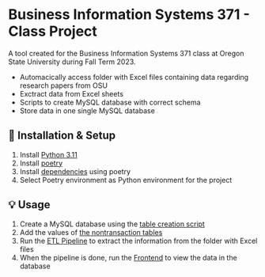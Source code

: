 <!--
SPDX-FileCopyrightText: 2024 Ben Burkert

SPDX-License-Identifier: MIT
-->

# Business Information Systems 371 - Class Project

A tool created for the Business Information Systems 371 class at Oregon State University during Fall Term 2023. 

- Automacically access folder with Excel files containing data regarding research papers from OSU
- Exctract data from Excel sheets
- Scripts to create MySQL database with correct schema
- Store data in one single MySQL database

## 🔨 Installation & Setup

1. Install [Python 3.11](https://www.python.org/downloads/release/python-3110/)
2. Install [poetry](https://python-poetry.org)
3. Install [dependencies](https://python-poetry.org/docs/basic-usage/#installing-with-poetrylock) using poetry
4. Select Poetry environment as Python environment for the project

## 💡 Usage

1. Create a MySQL database using the [table creation script](database/table_creation_mysql.sql)
2. Add the values of [the nontransaction tables](database/values_nontransaction_tables.sql) 
3. Run the [ETL Pipeline](src/backend/ETLPipeline.py) to extract the information from the folder with Excel files
4. When the pipeline is done, run the [Frontend](src/frontend/class_project_tkinter_GUI_query_tool.py) to view the data in the database